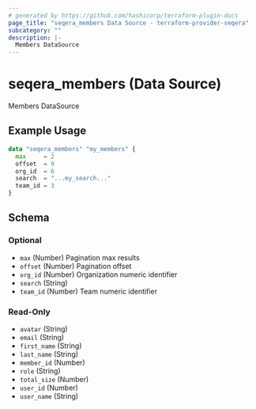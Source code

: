 ```yaml
---
# generated by https://github.com/hashicorp/terraform-plugin-docs
page_title: "seqera_members Data Source - terraform-provider-seqera"
subcategory: ""
description: |-
  Members DataSource
---
```


# seqera_members (Data Source)

Members DataSource

## Example Usage

```terraform
data "seqera_members" "my_members" {
  max     = 2
  offset  = 9
  org_id  = 6
  search  = "...my_search..."
  team_id = 3
}
```

<!-- schema generated by tfplugindocs -->
## Schema

### Optional

- `max` (Number) Pagination max results
- `offset` (Number) Pagination offset
- `org_id` (Number) Organization numeric identifier
- `search` (String)
- `team_id` (Number) Team numeric identifier

### Read-Only

- `avatar` (String)
- `email` (String)
- `first_name` (String)
- `last_name` (String)
- `member_id` (Number)
- `role` (String)
- `total_size` (Number)
- `user_id` (Number)
- `user_name` (String)
